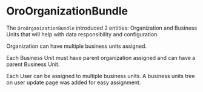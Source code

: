OroOrganizationBundle
========================
The `OroOrganizationBundle` introduced 2 entities: Organization and Business Units that will help with data
responsibility and configuration.

Organization can have multiple business units assigned.

Each Business Unit must have parent organization assigned and can have a parent Business Unit.

Each User can be assigned to multiple business units. A business units tree on user update page was added for easy assignment.
